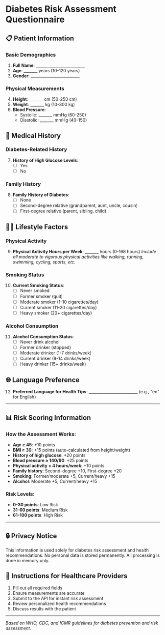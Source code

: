 # Diabetes Risk Assessment Questionnaire

## 📋 Patient Information

### Basic Demographics
1. **Full Name**: _________________________
2. **Age**: _______ years (10-120 years)
3. **Gender**: _________________________

### Physical Measurements
4. **Height**: _______ cm (50-250 cm)
5. **Weight**: _______ kg (10-300 kg)
6. **Blood Pressure**:
   - Systolic: _______ mmHg (60-250)
   - Diastolic: _______ mmHg (40-150)

## 🏥 Medical History

### Diabetes-Related History
7. **History of High Glucose Levels**:
   - ☐ Yes
   - ☐ No

### Family History
8. **Family History of Diabetes**:
   - ☐ None
   - ☐ Second-degree relative (grandparent, aunt, uncle, cousin)
   - ☐ First-degree relative (parent, sibling, child)

## 🏃‍♂️ Lifestyle Factors

### Physical Activity
9. **Physical Activity Hours per Week**: _______ hours (0-168 hours)
   *Include all moderate to vigorous physical activities like walking, running, swimming, cycling, sports, etc.*

### Smoking Status
10. **Current Smoking Status**:
    - ☐ Never smoked
    - ☐ Former smoker (quit)
    - ☐ Moderate smoker (1-10 cigarettes/day)
    - ☐ Current smoker (11-20 cigarettes/day)
    - ☐ Heavy smoker (20+ cigarettes/day)

### Alcohol Consumption
11. **Alcohol Consumption Status**:
    - ☐ Never drink alcohol
    - ☐ Former drinker (stopped)
    - ☐ Moderate drinker (1-7 drinks/week)
    - ☐ Current drinker (8-14 drinks/week)
    - ☐ Heavy drinker (15+ drinks/week)

## 🌐 Language Preference
12. **Preferred Language for Health Tips**: _________________________ (e.g., "en" for English)

---

## 📊 Risk Scoring Information

### How the Assessment Works:
- **Age ≥ 45**: +10 points
- **BMI ≥ 30**: +15 points (auto-calculated from height/weight)
- **History of high glucose**: +20 points
- **Blood pressure ≥ 140/90**: +25 points
- **Physical activity < 4 hours/week**: +10 points
- **Family history**: Second-degree +10, First-degree +20
- **Smoking**: Former/moderate +5, Current/heavy +15
- **Alcohol**: Moderate +5, Current/heavy +15

### Risk Levels:
- **0-30 points**: Low Risk
- **31-60 points**: Medium Risk
- **61-100 points**: High Risk

---

## 🔒 Privacy Notice
This information is used solely for diabetes risk assessment and health recommendations. No personal data is stored permanently. All processing is done in memory only.

## 📝 Instructions for Healthcare Providers
1. Fill out all required fields
2. Ensure measurements are accurate
3. Submit to the API for instant risk assessment
4. Review personalized health recommendations
5. Discuss results with the patient

---

*Based on WHO, CDC, and ICMR guidelines for diabetes prevention and risk assessment.*
